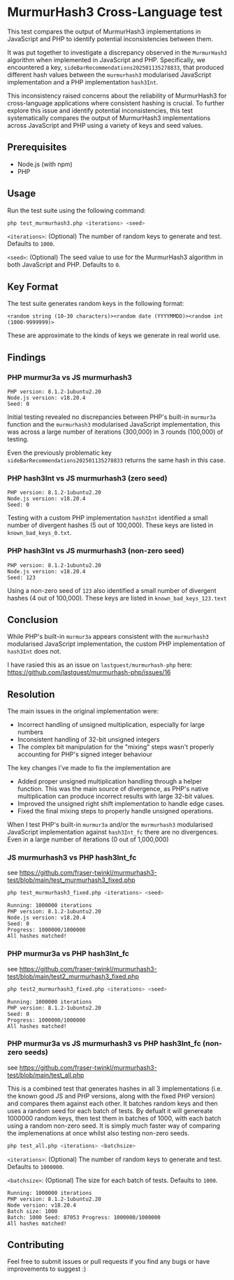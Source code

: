 # MurmurHash3 Cross-Language test

This test compares the output of MurmurHash3 implementations in JavaScript and PHP to identify potential inconsistencies between them.

It was put together to investigate a discrepancy observed in the `MurmurHash3` algorithm when implemented in JavaScript and PHP. Specifically, we encountered a key, `sideBarRecommendations202501135278833`, that produced different hash values between the `murmurhash3` modularised JavaScript implementation and a PHP implementation `hash3Int`.

This inconsistency raised concerns about the reliability of MurmurHash3 for cross-language applications where consistent hashing is crucial. To further explore this issue and identify potential inconsistencies, this test systematically compares the output of MurmurHash3 implementations across JavaScript and PHP using a variety of keys and seed values.

## Prerequisites

* Node.js (with npm)
* PHP

## Usage

Run the test suite using the following command:

```bash
php test_murmurhash3.php <iterations> <seed>
```

`<iterations>`: (Optional) The number of random keys to generate and test. Defaults to `1000`.

`<seed>`: (Optional) The seed value to use for the MurmurHash3 algorithm in both JavaScript and PHP. Defaults to `0`.

## Key Format

The test suite generates random keys in the following format:

`<random string (10-30 characters)><random date (YYYYMMDD)><random int (1000-9999999)>`

These are approximate to the kinds of keys we generate in real world use. 

## Findings

### PHP murmur3a vs JS murmurhash3
```
PHP version: 8.1.2-1ubuntu2.20
Node.js version: v18.20.4
Seed: 0
```

Initial testing revealed no discrepancies between PHP's built-in `murmur3a` function and the `murmurhash3` modularised JavaScript implementation, this was across a large number of iterations (300,000) in 3 rounds (100,000) of testing. 

Even the previously problematic key `sideBarRecommendations202501135278833` returns the same hash in this case. 

### PHP hash3Int vs JS murmurhash3 (zero seed)

```
PHP version: 8.1.2-1ubuntu2.20
Node.js version: v18.20.4
Seed: 0
```

Testing with a custom PHP implementation `hash3Int` identified a small number of divergent hashes (5 out of 100,000). These keys are listed in `known_bad_keys_0.txt`.

### PHP hash3Int vs JS murmurhash3 (non-zero seed)

```
PHP version: 8.1.2-1ubuntu2.20
Node.js version: v18.20.4
Seed: 123
```

Using a non-zero seed of `123` also identified a small number of divergent hashes (4 out of 100,000). These keys are listed in `known_bad_keys_123.text`

## Conclusion

While PHP's built-in `murmur3a` appears consistent with the `murmurhash3` modularised JavaScript implementation, the custom PHP implementation of `hash3Int` does not. 

I have rasied this as an issue on `lastguest/murmurhash-php` here: https://github.com/lastguest/murmurhash-php/issues/16

## Resolution 

The main issues in the original implementation were:

- Incorrect handling of unsigned multiplication, especially for large numbers
- Inconsistent handling of 32-bit unsigned integers
- The complex bit manipulation for the "mixing" steps wasn't properly accounting for PHP's signed integer behaviour

The key changes I've made to fix the implementation are 

- Added proper unsigned multiplication handling through a helper function. This was the main source of divergence, as PHP's native multiplication can produce incorrect results with large 32-bit values.
- Improved the unsigned right shift implementation to handle edge cases.
- Fixed the final mixing steps to properly handle unsigned operations.

When I test PHP's built-in `murmur3a` and/or the `murmurhash3` modularised JavaScript implementation against `hash3Int_fc` there are no divergences.
Even in a large number of iterations (0 out of 1,000,000)

### JS murmurhash3 vs PHP hash3Int_fc
see https://github.com/fraser-twinkl/murmurhash3-test/blob/main/test_murmurhash3_fixed.php 

```bash
php test_murmurhash3_fixed.php <iterations> <seed>
```

```
Running: 1000000 iterations
PHP version: 8.1.2-1ubuntu2.20
Node.js version: v18.20.4
Seed: 0
Progress: 1000000/1000000
All hashes matched!
```

### PHP murmur3a vs PHP hash3Int_fc
see https://github.com/fraser-twinkl/murmurhash3-test/blob/main/test2_murmurhash3_fixed.php

```bash
php test2_murmurhash3_fixed.php <iterations> <seed>
```

```
Running: 1000000 iterations
PHP version: 8.1.2-1ubuntu2.20
Seed: 0
Progress: 1000000/1000000
All hashes matched!
```

### PHP murmur3a vs JS murmurhash3 vs PHP hash3Int_fc (non-zero seeds)
see https://github.com/fraser-twinkl/murmurhash3-test/blob/main/test_all.php

This is a combined test that generates hashes in all 3 implementations (i.e. the known good JS and PHP versions, along with the fixed PHP version) and compares them against each other.
It batches random keys and then uses a random seed for each batch of tests.
By defualt it will genereate 1000000 random keys, then test them in batches of 1000, with each batch using a random non-zero seed.
It is simply much faster way of comparing the implemenations at once whilst also testing non-zero seeds. 

```bash
php test_all.php <iterations> <batchsize>
```

`<iterations>`: (Optional) The number of random keys to generate and test. Defaults to `1000000`.

`<batchsize>`: (Optional) The size for each batch of tests. Defaults to `1000`.

```
Running: 1000000 iterations
PHP version: 8.1.2-1ubuntu2.20
Node version: v18.20.4
Batch size: 1000
Batch: 1000 Seed: 87053 Progress: 1000000/1000000
All hashes matched!
```

## Contributing

Feel free to submit issues or pull requests if you find any bugs or have improvements to suggest :)
